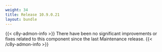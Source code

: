 ```yaml
---
weight: 34
title: Release 10.9.0.21
layout: bundle
---
```



{{< c8y-admon-info >}}
There have been no significant improvements or fixes related to this component since the last Maintenance release.
{{< /c8y-admon-info >}}
